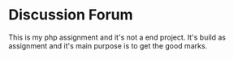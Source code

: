 # Discussion Forum

This is my php assignment and it's not a end project. It's build as assignment and it's main purpose is to get the good marks.